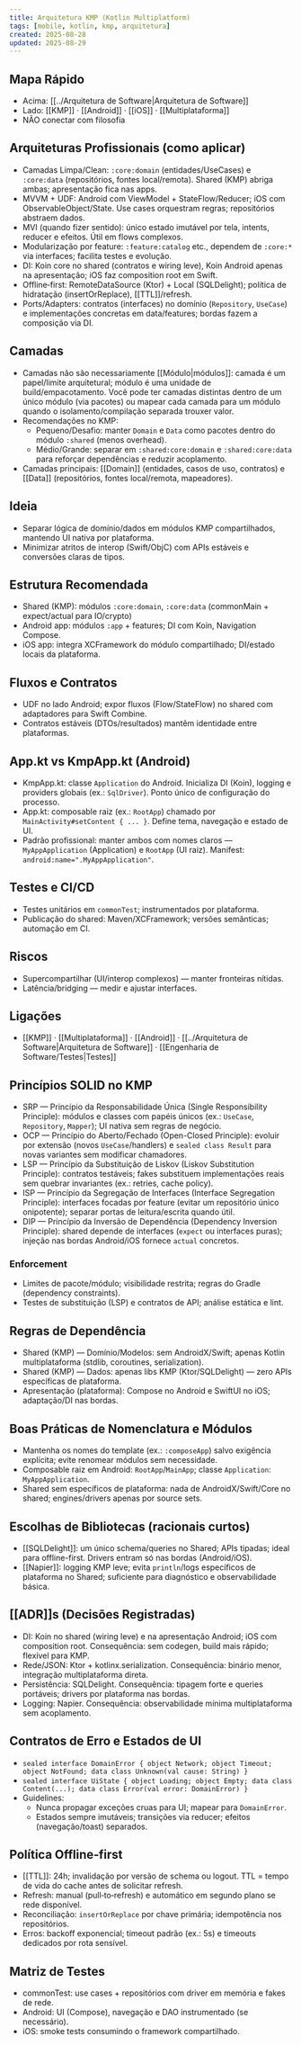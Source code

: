 ```yaml
---
title: Arquitetura KMP (Kotlin Multiplatform)
tags: [mobile, kotlin, kmp, arquitetura]
created: 2025-08-28
updated: 2025-08-29
---
```


## Mapa Rápido
- Acima: [[../Arquitetura de Software|Arquitetura de Software]] 
- Lado: [[KMP]] · [[Android]] · [[iOS]] · [[Multiplataforma]]
- NÃO conectar com filosofia

## Arquiteturas Profissionais (como aplicar)
- Camadas Limpa/Clean: `:core:domain` (entidades/UseCases) e `:core:data` (repositórios, fontes local/remota). Shared (KMP) abriga ambas; apresentação fica nas apps.
- MVVM + UDF: Android com ViewModel + StateFlow/Reducer; iOS com ObservableObject/State. Use cases orquestram regras; repositórios abstraem dados.
- MVI (quando fizer sentido): único estado imutável por tela, intents, reducer e efeitos. Útil em flows complexos.
- Modularização por feature: `:feature:catalog` etc., dependem de `:core:*` via interfaces; facilita testes e evolução.
- DI: Koin core no shared (contratos e wiring leve), Koin Android apenas na apresentação; iOS faz composition root em Swift.
- Offline‑first: RemoteDataSource (Ktor) + Local (SQLDelight); política de hidratação (insertOrReplace), [[TTL]]/refresh.
- Ports/Adapters: contratos (interfaces) no domínio (`Repository`, `UseCase`) e implementações concretas em data/features; bordas fazem a composição via DI.

## Camadas
- Camadas não são necessariamente [[Módulo|módulos]]: camada é um papel/limite arquitetural; módulo é uma unidade de build/empacotamento. Você pode ter camadas distintas dentro de um único módulo (via pacotes) ou mapear cada camada para um módulo quando o isolamento/compilação separada trouxer valor.
- Recomendações no KMP:
  - Pequeno/Desafio: manter `Domain` e `Data` como pacotes dentro do módulo `:shared` (menos overhead).
  - Médio/Grande: separar em `:shared:core:domain` e `:shared:core:data` para reforçar dependências e reduzir acoplamento.
- Camadas principais: [[Domain]] (entidades, casos de uso, contratos) e [[Data]] (repositórios, fontes local/remota, mapeadores).

## Ideia
- Separar lógica de domínio/dados em módulos KMP compartilhados, mantendo UI nativa por plataforma.
- Minimizar atritos de interop (Swift/ObjC) com APIs estáveis e conversões claras de tipos.

## Estrutura Recomendada
- Shared (KMP): módulos `:core:domain`, `:core:data` (commonMain + expect/actual para IO/crypto)
- Android app: módulos `:app` + features; DI com Koin, Navigation Compose.
- iOS app: integra XCFramework do módulo compartilhado; DI/estado locais da plataforma.

## Fluxos e Contratos
- UDF no lado Android; expor fluxos (Flow/StateFlow) no shared com adaptadores para Swift Combine.
- Contratos estáveis (DTOs/resultados) mantêm identidade entre plataformas.

## App.kt vs KmpApp.kt (Android)
- KmpApp.kt: classe `Application` do Android. Inicializa DI (Koin), logging e providers globais (ex.: `SqlDriver`). Ponto único de configuração do processo.
- App.kt: composable raiz (ex.: `RootApp`) chamado por `MainActivity#setContent { ... }`. Define tema, navegação e estado de UI.
- Padrão profissional: manter ambos com nomes claros — `MyAppApplication` (Application) e `RootApp` (UI raiz). Manifest: `android:name=".MyAppApplication"`.

## Testes e CI/CD
- Testes unitários em `commonTest`; instrumentados por plataforma.
- Publicação do shared: Maven/XCFramework; versões semânticas; automação em CI.

## Riscos
- Supercompartilhar (UI/interop complexos) — manter fronteiras nítidas.
- Latência/bridging — medir e ajustar interfaces.

## Ligações
- [[KMP]] · [[Multiplataforma]] · [[Android]] · [[../Arquitetura de Software|Arquitetura de Software]] · [[Engenharia de Software/Testes|Testes]]

## Princípios SOLID no KMP
- SRP — Princípio da Responsabilidade Única (Single Responsibility Principle): módulos e classes com papéis únicos (ex.: `UseCase`, `Repository`, `Mapper`); UI nativa sem regras de negócio.
- OCP — Princípio do Aberto/Fechado (Open-Closed Principle): evoluir por extensão (novos `UseCase`/handlers) e `sealed class Result` para novas variantes sem modificar chamadores.
- LSP — Princípio da Substituição de Liskov (Liskov Substitution Principle): contratos testáveis; fakes substituem implementações reais sem quebrar invariantes (ex.: retries, cache policy).
- ISP — Princípio da Segregação de Interfaces (Interface Segregation Principle): interfaces focadas por feature (evitar um repositório único onipotente); separar portas de leitura/escrita quando útil.
- DIP — Princípio da Inversão de Dependência (Dependency Inversion Principle): shared depende de interfaces (`expect` ou interfaces puras); injeção nas bordas Android/iOS fornece `actual` concretos.

### Enforcement
- Limites de pacote/módulo; visibilidade restrita; regras do Gradle (dependency constraints).
- Testes de substituição (LSP) e contratos de API; análise estática e lint.

## Regras de Dependência
- Shared (KMP) — Domínio/Modelos: sem AndroidX/Swift; apenas Kotlin multiplataforma (stdlib, coroutines, serialization).
- Shared (KMP) — Dados: apenas libs KMP (Ktor/SQLDelight) — zero APIs específicas de plataforma.
- Apresentação (plataforma): Compose no Android e SwiftUI no iOS; adaptação/DI nas bordas.

## Boas Práticas de Nomenclatura e Módulos
- Mantenha os nomes do template (ex.: `:composeApp`) salvo exigência explícita; evite renomear módulos sem necessidade.
- Composable raiz em Android: `RootApp`/`MainApp`; classe `Application`: `MyAppApplication`.
- Shared sem específicos de plataforma: nada de AndroidX/Swift/Core no shared; engines/drivers apenas por source sets.

## Escolhas de Bibliotecas (racionais curtos)
- [[SQLDelight]]: um único schema/queries no Shared; APIs tipadas; ideal para offline-first. Drivers entram só nas bordas (Android/iOS).
- [[Napier]]: logging KMP leve; evita `println`/logs específicos de plataforma no Shared; suficiente para diagnóstico e observabilidade básica.

## [[ADR]]s (Decisões Registradas)
- DI: Koin no shared (wiring leve) e na apresentação Android; iOS com composition root. Consequência: sem codegen, build mais rápido; flexível para KMP.
- Rede/JSON: Ktor + kotlinx.serialization. Consequência: binário menor, integração multiplataforma direta.
- Persistência: SQLDelight. Consequência: tipagem forte e queries portáveis; drivers por plataforma nas bordas.
- Logging: Napier. Consequência: observabilidade mínima multiplataforma sem acoplamento.

## Contratos de Erro e Estados de UI
- `sealed interface DomainError { object Network; object Timeout; object NotFound; data class Unknown(val cause: String) }`
- `sealed interface UiState { object Loading; object Empty; data class Content(...); data class Error(val error: DomainError) }`
- Guidelines:
  - Nunca propagar exceções cruas para UI; mapear para `DomainError`.
  - Estados sempre imutáveis; transições via reducer; efeitos (navegação/toast) separados.


## Política Offline‑first
- [[TTL]]: 24h; invalidação por versão de schema ou logout. TTL = tempo de vida do cache antes de solicitar refresh.
- Refresh: manual (pull‑to‑refresh) e automático em segundo plano se rede disponível.
- Reconciliação: `insertOrReplace` por chave primária; idempotência nos repositórios.
- Erros: backoff exponencial; timeout padrão (ex.: 5s) e timeouts dedicados por rota sensível.

## Matriz de Testes
- commonTest: use cases + repositórios com driver em memória e fakes de rede.
- Android: UI (Compose), navegação e DAO instrumentado (se necessário).
- iOS: smoke tests consumindo o framework compartilhado.
